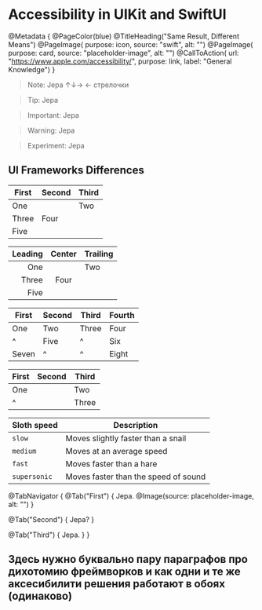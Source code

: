# Accessibility in UIKit and SwiftUI

@Metadata {
    @PageColor(blue)
    @TitleHeading("Same Result, Different Means")
    @PageImage(
               purpose: icon, 
               source: "swift", 
               alt: "")
    @PageImage(
               purpose: card, 
               source: "placeholder-image", 
               alt: "")
    @CallToAction(
                url: "https://www.apple.com/accessibility/",
                purpose: link, 
                label: "General Knowledge")
}

> Note: Jepa ↑↓→ ← стрелочки

> Tip: Jepa

> Important: Jepa

> Warning: Jepa

> Experiment: Jepa

## UI Frameworks Differences
First | Second | Third |
----- | ------ | ----- |
One           || Two   |
Three | Four          ||
Five                 |||

Leading | Center | Trailing |
------: | :----: | :------- |
One             || Two      |
Three   | Four             ||
Five                      |||

First | Second | Third | Fourth 
----- | ------ | ----- | ------
One   | Two    | Three | Four
^     | Five   | ^     | Six
Seven | ^      | ^     | Eight

First | Second | Third 
----- | ------ | ----- 
One           || Two   
^             || Three 

| Sloth speed  | Description                          |                         
| ------------ | ------------------------------------ |
| `slow`       | Moves slightly faster than a snail   | 
| `medium`     | Moves at an average speed            |  
| `fast`       | Moves faster than a hare             |
| `supersonic` | Moves faster than the speed of sound |

@TabNavigator {
   @Tab("First") {
      Jepa.
      @Image(source: placeholder-image, alt: "")
   }


   @Tab("Second") {
      Jepa?
   }


   @Tab("Third") {
      Jepa.
   }
}
## Здесь нужно буквально пару параграфов про дихотомию фреймворков и как одни и те же аксесибилити решения работают в обоях (одинаково)
